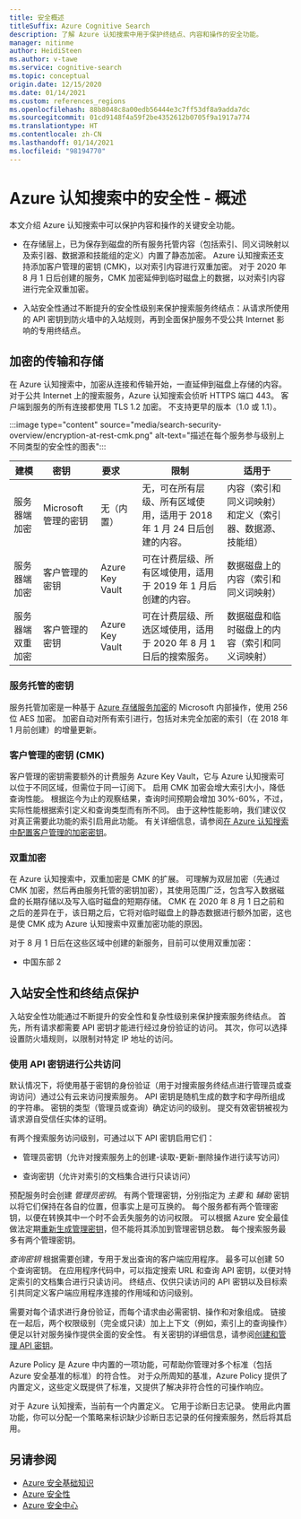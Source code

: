 ```yaml
---
title: 安全概述
titleSuffix: Azure Cognitive Search
description: 了解 Azure 认知搜索中用于保护终结点、内容和操作的安全功能。
manager: nitinme
author: HeidiSteen
ms.author: v-tawe
ms.service: cognitive-search
ms.topic: conceptual
origin.date: 12/15/2020
ms.date: 01/14/2021
ms.custom: references_regions
ms.openlocfilehash: 88b8048c8a00edb56444e3c7ff53df8a9adda7dc
ms.sourcegitcommit: 01cd9148f4a59f2be4352612b0705f9a1917a774
ms.translationtype: HT
ms.contentlocale: zh-CN
ms.lasthandoff: 01/14/2021
ms.locfileid: "98194770"
---
```

# <a name="security-in-azure-cognitive-search---overview"></a>Azure 认知搜索中的安全性 - 概述

本文介绍 Azure 认知搜索中可以保护内容和操作的关键安全功能。

+ 在存储层上，已为保存到磁盘的所有服务托管内容（包括索引、同义词映射以及索引器、数据源和技能组的定义）内置了静态加密。 Azure 认知搜索还支持添加客户管理的密钥 (CMK)，以对索引内容进行双重加密。 对于 2020 年 8 月 1 日后创建的服务，CMK 加密延伸到临时磁盘上的数据，以对索引内容进行完全双重加密。

+ 入站安全性通过不断提升的安全性级别来保护搜索服务终结点：从请求所使用的 API 密钥到防火墙中的入站规则，再到全面保护服务不受公共 Internet 影响的专用终结点。

<!-- + Outbound security applies to indexers that pull content from external sources. For outbound requests, set up a managed identity to make search a trusted service when accessing data from Azure Storage, Azure SQL, Cosmos DB, or other Azure data sources. A managed identity is a substitute for credentials or access keys on the connection. Outbound security is not covered in this article. For more information about this capability, see [Connect to a data source using a managed identity](search-howto-managed-identities-data-sources.md). -->

<!--
Watch this fast-paced video for an overview of the security architecture and each feature category.

> [!VIDEO https://channel9.msdn.com/Shows/AI-Show/Azure-Cognitive-Search-Whats-new-in-security/player]
-->

<a name="encryption"></a>

## <a name="encrypted-transmissions-and-storage"></a>加密的传输和存储

在 Azure 认知搜索中，加密从连接和传输开始，一直延伸到磁盘上存储的内容。 对于公共 Internet 上的搜索服务，Azure 认知搜索会侦听 HTTPS 端口 443。 客户端到服务的所有连接都使用 TLS 1.2 加密。 不支持更早的版本（1.0 或 1.1）。

:::image type="content" source="media/search-security-overview/encryption-at-rest-cmk.png" alt-text="描述在每个服务参与级别上不同类型的安全性的图表":::

<!-- For data handled internally by the search service, the following table describes the [data encryption models](../security/fundamentals/encryption-models.md). Some features, such as knowledge store, incremental enrichment, and indexer-based indexing, read from or write to data structures in other Azure Services. Those services have their own levels of encryption support separate from Azure Cognitive Search. -->

| 建模 | 密钥&nbsp;&nbsp;&nbsp;&nbsp;&nbsp; | 要求&nbsp;&nbsp;&nbsp;&nbsp;&nbsp; | 限制 | 适用于 |
|------------------|-------|-------------|--------------|------------|
| 服务器端加密 | Microsoft 管理的密钥 | 无（内置） | 无，可在所有层级、所有区域使用，适用于 2018 年 1 月 24 日后创建的内容。 | 内容（索引和同义词映射）和定义（索引器、数据源、技能组） |
| 服务器端加密 | 客户管理的密钥 | Azure Key Vault | 可在计费层级、所有区域使用，适用于 2019 年 1 月后创建的内容。 | 数据磁盘上的内容（索引和同义词映射） |
| 服务器端双重加密 | 客户管理的密钥 | Azure Key Vault | 可在计费层级、所选区域使用，适用于 2020 年 8 月 1 日后的搜索服务。 | 数据磁盘和临时磁盘上的内容（索引和同义词映射） |

### <a name="service-managed-keys"></a>服务托管的密钥

服务托管加密是一种基于 [Azure 存储服务加密](../storage/common/storage-service-encryption.md)的 Microsoft 内部操作，使用 256 位 AES 加密。 加密自动对所有索引进行，包括对未完全加密的索引（在 2018 年 1 月前创建）的增量更新。

### <a name="customer-managed-keys-cmk"></a>客户管理的密钥 (CMK)

客户管理的密钥需要额外的计费服务 Azure Key Vault，它与 Azure 认知搜索可以位于不同区域，但需位于同一订阅下。 启用 CMK 加密会增大索引大小，降低查询性能。 根据迄今为止的观察结果，查询时间预期会增加 30%-60%，不过，实际性能根据索引定义和查询类型而有所不同。 由于这种性能影响，我们建议仅对真正需要此功能的索引启用此功能。 有关详细信息，请参阅[在 Azure 认知搜索中配置客户管理的加密密钥](search-security-manage-encryption-keys.md)。

<a name="double-encryption"></a>

### <a name="double-encryption"></a>双重加密

在 Azure 认知搜索中，双重加密是 CMK 的扩展。 可理解为双层加密（先通过 CMK 加密，然后再由服务托管的密钥加密），其使用范围广泛，包含写入数据磁盘的长期存储以及写入临时磁盘的短期存储。 CMK 在 2020 年 8 月 1 日之前和之后的差异在于，该日期之后，它将对临时磁盘上的静态数据进行额外加密，这也是使 CMK 成为 Azure 认知搜索中双重加密功能的原因。

对于 8 月 1 日后在这些区域中创建的新服务，目前可以使用双重加密：

+ 中国东部 2

<a name="service-access-and-authentication"></a>

## <a name="inbound-security-and-endpoint-protection"></a>入站安全性和终结点保护

入站安全性功能通过不断提升的安全性和复杂性级别来保护搜索服务终结点。 首先，所有请求都需要 API 密钥才能进行经过身份验证的访问。 其次，你可以选择设置防火墙规则，以限制对特定 IP 地址的访问。

<!-- For advanced protection, a third option is to enable Azure Private Link to shield your service endpoint from all internet traffic. -->

### <a name="public-access-using-api-keys"></a>使用 API 密钥进行公共访问

默认情况下，将使用基于密钥的身份验证（用于对搜索服务终结点进行管理员或查询访问）通过公有云来访问搜索服务。 API 密钥是随机生成的数字和字母所组成的字符串。 密钥的类型（管理员或查询）确定访问的级别。 提交有效密钥被视为请求源自受信任实体的证明。

有两个搜索服务访问级别，可通过以下 API 密钥启用它们：

+ 管理员密钥（允许对搜索服务上的创建-读取-更新-删除操作进行读写访问）

+ 查询密钥（允许对索引的文档集合进行只读访问）

预配服务时会创建 *管理员密钥*。 有两个管理密钥，分别指定为 *主要* 和 *辅助* 密钥以将它们保持在各自的位置，但事实上是可互换的。 每个服务都有两个管理密钥，以便在转换其中一个时不会丢失服务的访问权限。 可以根据 Azure 安全最佳做法定期[重新生成管理密钥](search-security-api-keys.md#regenerate-admin-keys)，但不能将其添加到管理密钥总数。 每个搜索服务最多有两个管理密钥。

*查询密钥* 根据需要创建，专用于发出查询的客户端应用程序。 最多可以创建 50 个查询密钥。 在应用程序代码中，可以指定搜索 URL 和查询 API 密钥，以便对特定索引的文档集合进行只读访问。 终结点、仅供只读访问的 API 密钥以及目标索引共同定义客户端应用程序连接的作用域和访问级别。

需要对每个请求进行身份验证，而每个请求由必需密钥、操作和对象组成。 链接在一起后，两个权限级别（完全或只读）加上上下文（例如，索引上的查询操作）便足以针对服务操作提供全面的安全性。 有关密钥的详细信息，请参阅[创建和管理 API 密钥](search-security-api-keys.md)。

<!-- ### IP-restricted access

To further control access to your search service, you can create inbound firewall rules that allow access to specific IP address or a range of IP addresses. All client connections must be made through an allowed IP address, or the connection is denied.

:::image type="content" source="media/search-security-overview/inbound-firewall-ip-restrictions.png" alt-text="sample architecture diagram for ip restricted access":::

You can use the portal to [configure inbound access](service-configure-firewall.md).

Alternatively, you can use the management REST APIs. Starting with API version 2020-03-13, with the [IpRule](https://docs.microsoft.com/rest/api/searchmanagement/services/createorupdate#iprule) parameter, you can restrict access to your service by identifying IP addresses, individually or in a range, that you want to grant access to your search service.  -->

<!-- ### Private access ->

## Index access

In Azure Cognitive Search, an individual index is not a securable object. Instead, access to an index is determined at the service layer (read or write access to the service), along with the context of an operation.

For end-user access, you can structure query requests to connect using a query key, which makes any request read-only, and include the specific index used by your app. In a query request, there is no concept of joining indexes or accessing multiple indexes simultaneously so all requests target a single index by definition. As such, construction of the query request itself (a key plus a single target index) defines the security boundary.

Administrator and developer access to indexes is undifferentiated: both need write access to create, delete, and update objects managed by the service. Anyone with an admin key to your service can read, modify, or delete any index in the same service. For protection against accidental or malicious deletion of indexes, your in-house source control for code assets is the remedy for reversing an unwanted index deletion or modification. Azure Cognitive Search has failover within the cluster to ensure availability, but it does not store or execute your proprietary code used to create or load indexes.

For multitenancy solutions requiring security boundaries at the index level, such solutions typically include a middle tier, which customers use to handle index isolation. For more information about the multitenant use case, see [Design patterns for multitenant SaaS applications and Azure Cognitive Search](search-modeling-multitenant-saas-applications.md).

## User access

How a user accesses an index and other objects is determined by the type of API key on the request. Most developers create and assign [query keys](search-security-api-keys.md) for client-side search requests. A query key grants read-only access to searchable content within the index.

If you require granular, per-user control over search results, you can build security filters on your queries, returning documents associated with a given security identity. Instead of predefined roles and role assignments, identity-based access control is implemented as a *filter* that trims search results of documents and content based on identities. The following table describes two approaches for trimming search results of unauthorized content.

| Approach | Description |
|----------|-------------|
|[Security trimming based on identity filters](search-security-trimming-for-azure-search.md)  | Documents the basic workflow for implementing user identity access control. It covers adding security identifiers to an index, and then explains filtering against that field to trim results of prohibited content. |
|[Trial Subscription](https://www.microsoft.com/china/azure/index.html?fromtype=cn) in the Azure cloud platform. |

## Administrative rights

[Azure role-based access control (Azure RBAC)](../role-based-access-control/overview.md) is an authorization system built on [Azure Resource Manager](../azure-resource-manager/management/overview.md) for provisioning of Azure resources. In Azure Cognitive Search, Resource Manager is used to create or delete the service, manage API keys, and scale the service. As such, Azure role assignments will determine who can perform those tasks, regardless of whether they are using the [portal](search-manage.md), [PowerShell](search-manage-powershell.md), or the [Management REST APIs](https://docs.microsoft.com/rest/api/searchmanagement/search-howto-management-rest-api).

In contrast, admin rights over content hosted on the service, such as the ability to create or delete an index, is conferred through API keys as described in the [previous section](#index-access).

> [!TIP]
> Using Azure-wide mechanisms, you can lock a subscription or resource to prevent accidental or unauthorized deletion of your search service by users with admin rights. For more information, see [Lock resources to prevent unexpected deletion](../azure-resource-manager/management/lock-resources.md).

<!--
## Certifications and compliance

Azure Cognitive Search has been certified compliant for multiple global, regional, and industry-specific standards for both the public cloud and Azure Government. For the complete list, download the [**Microsoft Azure Compliance Offerings** whitepaper](https://aka.ms/azurecompliance) from the official Audit reports page.
-->

Azure Policy 是 Azure 中内置的一项功能，可帮助你管理对多个标准（包括 Azure 安全基准的标准）的符合性。 对于众所周知的基准，Azure Policy 提供了内置定义，这些定义既提供了标准，又提供了解决非符合性的可操作响应。

对于 Azure 认知搜索，当前有一个内置定义。 它用于诊断日志记录。 使用此内置功能，你可以分配一个策略来标识缺少诊断日志记录的任何搜索服务，然后将其启用。

<!-- For more information, see [Azure Policy Regulatory Compliance controls for Azure Cognitive Search](security-controls-policy.md). -->

## <a name="see-also"></a>另请参阅

+ [Azure 安全基础知识](../security/fundamentals/index.yml)
+ [Azure 安全性](https://azure.microsoft.com/overview/security)
+ [Azure 安全中心](../security-center/index.yml)